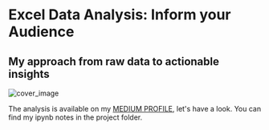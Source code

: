 # Excel Data Analysis: Inform your Audience
## My approach from raw data to actionable insights
![cover_image](./images/strike_preview.png)

The analysis is available on my [MEDIUM PROFILE](https://medium.com/@mydatagarage/excel-data-analysis-transport-strikes-in-milan-880c63e37251), let's have a look. You can find my ipynb notes in the project folder.

